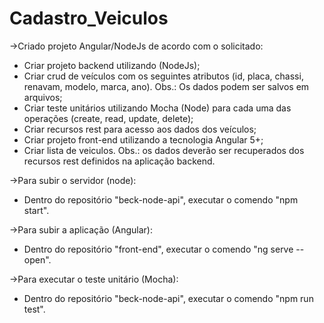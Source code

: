 # Cadastro_Veiculos

->Criado projeto Angular/NodeJs de acordo com o solicitado:
 - Criar projeto backend utilizando (NodeJs);
 - Criar crud de veículos com os seguintes atributos (id, placa, chassi, renavam, modelo, marca, ano). Obs.: Os dados podem ser salvos em arquivos;
 - Criar teste unitários utilizando Mocha (Node) para cada uma das operações (create, read, update, delete);
 - Criar recursos rest para acesso aos dados dos veículos;
 - Criar projeto front-end utilizando a tecnologia Angular 5+;
 - Criar lista de veiculos. Obs.: os dados deverão ser recuperados dos recursos rest definidos na aplicação backend.




->Para subir o servidor (node):
 - Dentro do repositório "beck-node-api", executar o comendo "npm start".

->Para subir a aplicação (Angular):
 - Dentro do repositório "front-end", executar o comendo "ng serve --open".

->Para executar o teste unitário (Mocha):
 - Dentro do repositório "beck-node-api", executar o comendo "npm run test".
 
 

